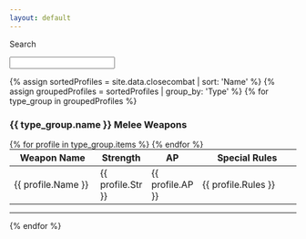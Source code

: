 ```yaml
---
layout: default
---
```


<label for="searchbox">Search</label>
<!--<input type="search" oninput="setTimeout(function(){liveSearch();},500);" id="searchbox" >-->
<input type="search" id="searchbox" >

{% assign sortedProfiles = site.data.closecombat | sort: 'Name' %}
{% assign groupedProfiles = sortedProfiles | group_by: 'Type' %}
{% for type_group in groupedProfiles %}
<div class="card">
    <h3>{{ type_group.name }} Melee Weapons</h3>
    <table style="width:100%; margin: 0 auto;">
        <thead>
            <tr class="table_header">
                <th style="width:30%">Weapon Name</th>
                <!--<th>Range</th>-->
                <th style="width:10%">Strength</th>
                <th style="width:10%">AP</th>
                <th>Special Rules</th>
            </tr>
        </thead>
        <tbody>
        {% for profile in type_group.items %}
            <tr>
                <td>{{ profile.Name }}</td>
            <!--<td class="table_stat">{{ profile.Range }}</td>-->
                <td class="table_stat">{{ profile.Str }}</td>
                <td class= "table_stat">{{ profile.AP }}</td>
                <td>{{ profile.Rules }}</td>
            </tr>
        {% endfor %}
        </tbody>
    </table>
    <hr>
</div>
{% endfor %}
